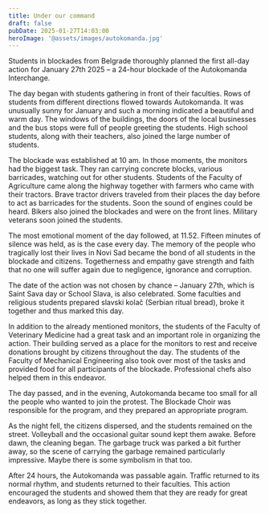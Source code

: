 ```yaml
---
title: Under our command
draft: false
pubDate: 2025-01-27T14:03:00
heroImage: '@assets/images/autokomanda.jpg'
---
```

Students in blockades from Belgrade thoroughly planned the first all-day action for January 27th 2025 – a 24-hour blockade of the Autokomanda Interchange.

The day began with students gathering in front of their faculties. Rows of students from different directions flowed towards Autokomanda. It was unusually sunny for January and such a morning indicated a beautiful and warm day. The windows of the buildings, the doors of the local businesses and the bus stops were full of people greeting the students. High school students, along with their teachers, also joined the large number of students.

The blockade was established at 10 am. In those moments, the monitors had the biggest task. They ran carrying concrete blocks, various barricades, watching out for other students. Students of the Faculty of Agriculture came along the highway together with farmers who came with their tractors. Brave tractor drivers traveled from their places the day before to act as barricades for the students. Soon the sound of engines could be heard. Bikers also joined the blockades and were on the front lines. Military veterans soon joined the students.

The most emotional moment of the day followed, at 11.52. Fifteen minutes of silence was held, as is the case every day. The memory of the people who tragically lost their lives in Novi Sad became the bond of all students in the blockade and citizens. Togetherness and empathy gave strength and faith that no one will suffer again due to negligence, ignorance and corruption.

The date of the action was not chosen by chance – January 27th, which is Saint Sava day or School Slava, is also celebrated. Some faculties and religious students prepared slavski kolač (Serbian ritual bread), broke it together and thus marked this day.

In addition to the already mentioned monitors, the students of the Faculty of Veterinary Medicine had a great task and an important role in organizing the action. Their building served as a place for the monitors to rest and receive donations brought by citizens throughout the day. The students of the Faculty of Mechanical Engineering also took over most of the tasks and provided food for all participants of the blockade. Professional chefs also helped them in this endeavor.

The day passed, and in the evening, Autokomanda became too small for all the people who wanted to join the protest. The Blockade Choir was responsible for the program, and they prepared an appropriate program.

As the night fell, the citizens dispersed, and the students remained on the street. Volleyball and the occasional guitar sound kept them awake. Before dawn, the cleaning began. The garbage truck was parked a bit further away, so the scene of carrying the garbage remained particularly impressive. Maybe there is some symbolism in that too.

After 24 hours, the Autokomanda was passable again. Traffic returned to its normal rhythm, and students returned to their faculties. This action encouraged the students and showed them that they are ready for great endeavors, as long as they stick together.
